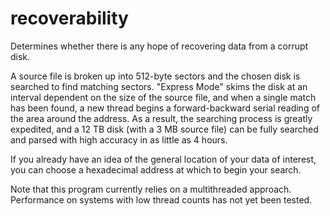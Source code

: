 # recoverability

Determines whether there is any hope of recovering data from a corrupt disk.

A source file is broken up into 512-byte sectors and the chosen disk is searched to find matching sectors. "Express Mode" skims the disk at an interval dependent on the size of the source file, and when a single match has been found, a new thread begins a forward-backward serial reading of the area around the address. As a result, the searching process is greatly expedited, and a 12 TB disk (with a 3 MB source file) can be fully searched and parsed with high accuracy in as little as 4 hours.

If you already have an idea of the general location of your data of interest, you can choose a hexadecimal address at which to begin your search.

Note that this program currently relies on a multithreaded approach. Performance on systems with low thread counts has not yet been tested. 
